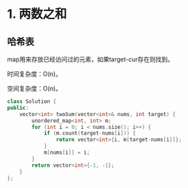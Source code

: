 # 1. 两数之和

## 哈希表

map用来存放已经访问过的元素，如果target-cur存在则找到。

时间复杂度：O(n)。

空间复杂度：O(n)。

```cpp
class Solution {
public:
    vector<int> twoSum(vector<int>& nums, int target) {
        unordered_map<int, int> m;
        for (int i = 0; i < nums.size(); i++) {
            if (m.count(target-nums[i])) {
                return vector<int>{i, m[target-nums[i]]};
            }
            m[nums[i]] = i;
        }
        return vector<int>{-1, -1};
    }
};
```